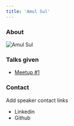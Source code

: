 ```yaml
---
title: 'Amul Sul'
---
```


### About

![Amul Sul](/images/speakers/amul-sul.jpeg)

### Talks given

- [Meetup #1](/meetups/1)

### Contact

Add speaker contact links

- Linkedin
- Github
